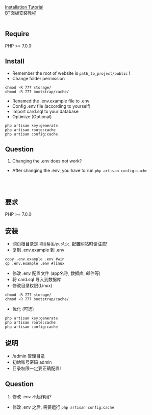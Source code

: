 [Installation Tutorial](https://github.com/Tai7sy/card-system/wiki/BT%E9%9D%A2%E6%9D%BF%E5%AE%89%E8%A3%85%E6%95%99%E7%A8%8B)<br>
[BT面板安装教程](https://github.com/Tai7sy/card-system/wiki/BT%E9%9D%A2%E6%9D%BF%E5%AE%89%E8%A3%85%E6%95%99%E7%A8%8B)<br><br>

## Require
PHP >= 7.0.0

## Install
 - Remember the root of website is `path_to_project/public` !
 - Change folder permission
```
chmod -R 777 storage/
chmod -R 777 bootstrap/cache/
```
 - Renamed the .env.example file to .env
 - Config .env file (according to yourself)
 - Import card.sql to your database
 - Optimize (Optional)
```
php artisan key:generate
php artisan route:cache
php artisan config:cache
```
## Question
1. Changing the .env does not work?
 - After changing the .env, you have to run `php artisan config:cache`

</br>
</br>

## 要求
PHP >= 7.0.0

## 安装
 - 网页根目录是 `项目路径/public`, 配置网站时请注意!
 - 复制 .env.example 到 .env
```
copy .env.example .env #win
cp .env.example .env #linux
```
 - 修改 .env 配置文件 (app名称, 数据库, 邮件等)
 - 将 card.sql 导入到数据库
 - 修改目录权限(Linux)
```
chmod -R 777 storage/
chmod -R 777 bootstrap/cache/
```
 - 优化 (可选)
```
php artisan key:generate
php artisan route:cache
php artisan config:cache
```

## 说明
 - /admin 管理目录
 - 初始账号密码 admin
 - 目录权限一定要正确配置!

## Question
1. 修改 .env 不起作用?
- 修改 .env 之后, 需要运行 `php artisan config:cache`


